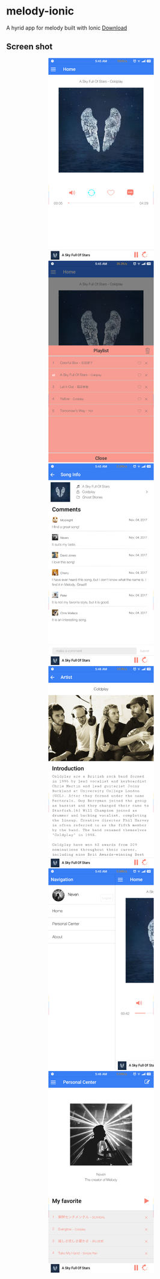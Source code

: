 # melody-ionic
A hyrid app for melody built with Ionic [Download](https://github.com/NevenLeung/melody-ionic/releases)

## Screen shot

<p align="center">
  <img src="https://github.com/NevenLeung/melody-ionic/blob/master/screen_shot/home.png" alt="home" width="280px">
  <img src="https://github.com/NevenLeung/melody-ionic/blob/master/screen_shot/playlist.png" alt="playlist" width="280px">
   <img src="https://github.com/NevenLeung/melody-ionic/blob/master/screen_shot/song-info.png" alt="song-info" width="280px">
   <img src="https://github.com/NevenLeung/melody-ionic/blob/master/screen_shot/artist.png" alt="artist" width="280px">
   <img src="https://github.com/NevenLeung/melody-ionic/blob/master/screen_shot/sidebar-menu.png" alt="sidebar-menu" width="280px">
   <img src="https://github.com/NevenLeung/melody-ionic/blob/master/screen_shot/personal-center.png" alt="personal-center" width="280px">
</p>